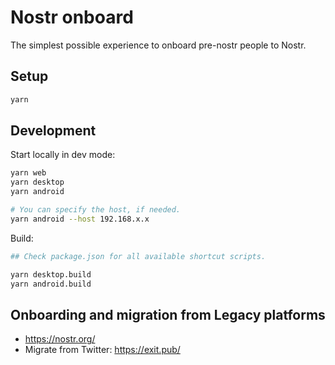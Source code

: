 # Nostr onboard

The simplest possible experience to onboard pre-nostr people to Nostr.

## Setup

```sh
yarn
```

## Development

Start locally in dev mode:

```sh
yarn web
yarn desktop
yarn android

# You can specify the host, if needed.
yarn android --host 192.168.x.x
```

Build:

```sh
## Check package.json for all available shortcut scripts.

yarn desktop.build
yarn android.build

```

## Onboarding and migration from Legacy platforms

* https://nostr.org/
* Migrate from Twitter: https://exit.pub/
